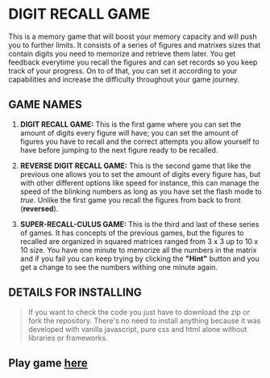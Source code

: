 # DIGIT RECALL GAME
This is a memory game that will boost your memory capacity and will push you to further limits.
It consists of a series of figures and matrixes sizes that contain digits you need to memorize 
and retrieve them later. You get feedback everytime you recall the figures and can set records
so you keep track of your progress. On to of that, you can set it according to your capabilities 
and increase the difficulty throughout your game journey.

## GAME NAMES
1. **DIGIT RECALL GAME:** This is the first game where you can set the amount of digits every figure will have; you can set the amount of figures you have to
recall and the correct attempts you allow yourself to have before jumping to the next figure ready to be recalled.

2. **REVERSE DIGIT RECALL GAME:** This is the second game that like the previous one allows you to set the amount of digits every figure has, but with other
different options like speed for instance, this can manage the speed of the blinking numbers as long as you have set the flash mode to _true_.
Unlike the first game you recall the figures from back to front (**reversed**).

3. **SUPER-RECALL-CULUS GAME:** This is the third and last of these series of games. It has concepts of the previous games, but the figures to recalled are
organized in squared matrices ranged from 3 x 3 up to 10 x 10 size. You have one minute to memorize all the numbers in the matrix and if you fail you can keep trying
by clicking the **"Hint"** button and you get a change to see the numbers withing one minute again.

## DETAILS FOR INSTALLING
> If you want to check the code you just have to download the zip or fork the repository.
> There's no need to install anything because it was developed with vanilla javascript, pure css and html alone without libraries or frameworks.

## Play game [here](https://felix72396.github.io/digit-recall-game/)
